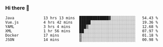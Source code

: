 ### Hi there 👋

<!--
**urzz/urzz** is a ✨ _special_ ✨ repository because its `README.md` (this file) appears on your GitHub profile.

Here are some ideas to get you started:

- 🔭 I’m currently working on ...
- 🌱 I’m currently learning ...
- 👯 I’m looking to collaborate on ...
- 🤔 I’m looking for help with ...
- 💬 Ask me about ...
- 📫 How to reach me: ...
- 😄 Pronouns: ...
- ⚡ Fun fact: ...
-->

<!--START_SECTION:waka-->

```text
Java             13 hrs 13 mins  █████████████▓░░░░░░░░░░░   54.43 %
Vue.js           4 hrs 42 mins   █████░░░░░░░░░░░░░░░░░░░░   19.36 %
YAML             3 hrs 4 mins    ███▒░░░░░░░░░░░░░░░░░░░░░   12.68 %
XML              1 hr 56 mins    ██░░░░░░░░░░░░░░░░░░░░░░░   07.97 %
Docker           17 mins         ▒░░░░░░░░░░░░░░░░░░░░░░░░   01.18 %
JSON             14 mins         ▒░░░░░░░░░░░░░░░░░░░░░░░░   00.98 %
```

<!--END_SECTION:waka-->
